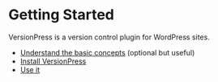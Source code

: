 # Getting Started

VersionPress is a version control plugin for WordPress sites.

* [Understand the basic concepts](./getting-started/concepts) (optional but useful)
* [Install VersionPress](./getting-started/installation-uninstallation)
* [Use it](./getting-started/using-versionpress)